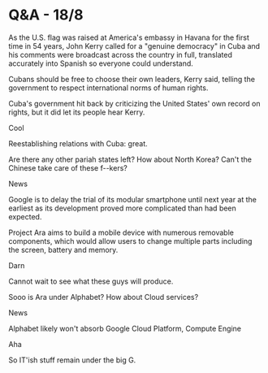 # Q&A - 18/8

As the U.S. flag was raised at America's embassy in Havana for the
first time in 54 years, John Kerry called for a "genuine democracy" in
Cuba and his comments were broadcast across the country in full,
translated accurately into Spanish so everyone could understand.

Cubans should be free to choose their own leaders, Kerry said, telling
the government to respect international norms of human rights.

Cuba's government hit back by criticizing the United States' own
record on rights, but it did let its people hear Kerry.

Cool

Reestablishing relations with Cuba: great.

Are there any other pariah states left? How about North Korea? Can't
the Chinese take care of these f--kers?

News

Google is to delay the trial of its modular smartphone until next year
at the earliest as its development proved more complicated than had
been expected.

Project Ara aims to build a mobile device with numerous removable
components, which would allow users to change multiple parts including
the screen, battery and memory.

Darn

Cannot wait to see what these guys will produce.

Sooo is Ara under Alphabet? How about Cloud services?

News

Alphabet likely won't absorb Google Cloud Platform, Compute Engine

Aha

So IT'ish stuff remain under the big G.













